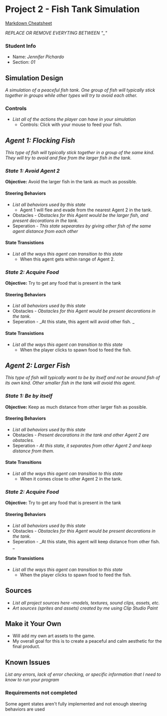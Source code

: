 # Project 2 - Fish Tank Simulation

[Markdown Cheatsheet](https://github.com/adam-p/markdown-here/wiki/Markdown-Here-Cheatsheet)

_REPLACE OR REMOVE EVERYTING BETWEEN "\_"_

### Student Info

-   Name: _Jennifer Pichardo_
-   Section: _01_

## Simulation Design

_A simulation of a peaceful fish tank. One group of fish will typically stick together in groups while other types will try to avoid each other._

### Controls

-   _List all of the actions the player can have in your simulation_
    -   Controls: Click with your mouse to feed your fish.

## _Agent 1: Flocking Fish_

_This type of fish will typically stick together in a group of the same kind. They will try to avoid and flee from the larger fish in the tank._

### _State 1: Avoid Agent 2_

**Objective:** Avoid the larger fish in the tank as much as possible.

#### Steering Behaviors

- _List all behaviors used by this state_
   - Agent 1 will flee and evade from the nearest Agent 2 in the tank.
- Obstacles - _Obstacles for this Agent would be the larger fish, and present decorations in the tank._
- Seperation - _This state sepearates by giving other fish of the same agent distance from each other_
   
#### State Transistions

- _List all the ways this agent can transition to this state_
   - When this agent gets within range of Agent 2.
   
### _State 2: Acquire Food_

**Objective:** Try to get any food that is present in the tank

#### Steering Behaviors

- _List all behaviors used by this state_
- Obstacles - _Obstacles for this Agent would be present decorations in the tank._
- Seperation - _At this state, this agent will avoid other fish. _
   
#### State Transistions

- _List all the ways this agent can transition to this state_
   - When the player clicks to spawn food to feed the fish.

## _Agent 2: Larger Fish_

_This type of fish will typically want to be by itself and not be around fish of its own kind. Other smaller fish in the tank will avoid this agent._

### _State 1: Be by itself_

**Objective:** Keep as much distance from other larger fish as possible.

#### Steering Behaviors

- _List all behaviors used by this state_
- Obstacles - _Present decorations in the tank and other Agent 2 are obstacles._
- Seperation - _At this state, it separates from other Agent 2 and keep distance from them._
   
#### State Transitions

- _List all the ways this agent can transition to this state_
    - When it comes close to other Agent 2 in the tank.
   
### _State 2: Acquire Food_

**Objective:** Try to get any food that is present in the tank

#### Steering Behaviors

- _List all behaviors used by this state_
- Obstacles - _Obstacles for this Agent would be present decorations in the tank._
- Seperation - _At this state, this agent will keep distance from other fish. _
   
#### State Transistions

- _List all the ways this agent can transition to this state_
   - When the player clicks to spawn food to feed the fish.

## Sources

-   _List all project sources here –models, textures, sound clips, assets, etc._
-   _Art sources (sprites and assets) created by me using Clip Studio Paint_

## Make it Your Own

- Will add my own art assets to the game.
- My overall goal for this is to create a peaceful and calm aesthetic for the final product.

## Known Issues

_List any errors, lack of error checking, or specific information that I need to know to run your program_

### Requirements not completed

Some agent states aren't fully implemented and not enough steering behaviors are used

